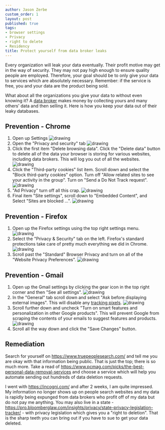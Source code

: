 ```yaml
---
author: Jason Zerbe
custom_order: 1
layout: post
published: true
tags:
- browser settings
- Privacy
- right to delete
- Residency
title: Protect yourself from data broker leaks
---
```

Every organization will leak your data eventually. Their profit motive may get in the way of security.
They may not pay high enough to ensure quality people are employed.
Therefore, your goal should be to only give your data to services which are absolutely necessary.
Remember: if the service is free, you and your data are the product being sold.

What about all the organizations you give your data to without even knowing it?
A [data broker](https://www.gartner.com/en/information-technology/glossary/data-broker) makes
money by collecting yours and many others' data and then selling it. Here is how you keep your
data out of their leaky databases.

## Prevention - Chrome
1. Open up Settings
   <img src="/assets/posts/chrome_settings.png" alt="drawing" class="image fit" />
2. Open the "Privacy and security" tab
   <img src="/assets/posts/chrome_privacy_and_security.png" alt="drawing" class="image fit" />
3. Click the first item "Delete browsing data". Click the "Delete data" button to delete all of the data
your browser is storing for various websites, including data brokers. This will log you out of all the websites.
   <img src="/assets/posts/chrome_delete_data.png" alt="drawing" class="image fit" />
4. Click the "Third-party cookies" list item. Scroll down and select the "Block third-party cookies" option.
Turn off "Allow related sites to see your activity in the group". Turn on "Send a Do Not Track request".
   <img src="/assets/posts/chrome_third_party_cookies.png" alt="drawing" class="image fit" />
5. "Ad Privacy" turn off all this crap.
   <img src="/assets/posts/chrome_ad_privacy.png" alt="drawing" class="image fit" />
6. Final item "Site settings", scroll down to "Embedded Content", and Select "Sites are blocked ...".
   <img src="/assets/posts/chrome_embedded_content.png" alt="drawing" class="image fit" />

## Prevention - Firefox
1. Open up the Firefox settings using the top right settings menu.
   <img src="/assets/posts/firefox_settings.png" alt="drawing" class="image fit" />
2. Select the "Privacy & Security" tab on the left. Firefox's standard protections take care of pretty much everything
we did in Chrome.
   <img src="/assets/posts/firefox_privacy_security.png" alt="drawing" class="image fit" />
3. Scroll past the "Standard" Browser Privacy and turn on all of the "Website Privacy Preferences".
   <img src="/assets/posts/firefox_website_privacy.png" alt="drawing" class="image fit" />

## Prevention - Gmail
1. Open up the Gmail settings by clicking the gear icon in the top right corner and then "See all settings".
   <img src="/assets/posts/gmail_settings.png" alt="drawing" class="image fit" />
2. In the "General" tab scroll down and select "Ask before displaying external images". This will disable
any [tracking pixels](https://en.ryte.com/wiki/Tracking_Pixel/).
   <img src="/assets/posts/gmail_images.png" alt="drawing" class="image fit" />
3. Scroll further down and uncheck "Turn on smart features and personalization in other Google products".
This will prevent Google from scraping the contents of your emails to suggest features and products.
   <img src="/assets/posts/gmail_smart_features.png" alt="drawing" class="image fit" />
4. Scroll all the way down and click the "Save Changes" button.

## Remediation
Search for yourself on <https://www.truepeoplesearch.com/> and tell me you are okay with that information
being public. That is just the top; there is so much more.
Take a read of <https://www.pcmag.com/picks/the-best-personal-data-removal-services> and choose a service
which will help you automate sending out hundreds of data deletion requests.

I went with <https://incogni.com/> and after 2 weeks, I am quite impressed. My information no longer shows
up on people search websites and my data is rapidly being expunged from data brokers who profit off of my
data but do not pay me anything. You may also live in a
state - <https://pro.bloomberglaw.com/insights/privacy/state-privacy-legislation-tracker/> - with privacy
legislation which gives you a "right to deletion". That is the sharp teeth you can bring out if you have to sue
to get your data deleted.
